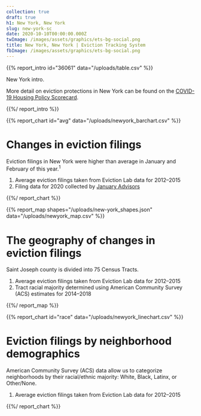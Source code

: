 ```yaml
---
collection: true
draft: true
h1: New York, New York
slug: new-york-sc
date: 2020-10-10T00:00:00.000Z
twImage: /images/assets/graphics/ets-bg-social.png
title: New York, New York | Eviction Tracking System
fbImage: /images/assets/graphics/ets-bg-social.png
---
```


{{% report_intro id="36061" data="/uploads/table.csv" %}}



New York intro.

More detail on eviction protections in New York can be found on the [COVID-19 Housing Policy Scorecard](https://evictionlab.org/covid-policy-scorecard/ny/).



{{%/ report_intro %}}



{{% report_chart id="avg" data="/uploads/newyork_barchart.csv" %}}



# Changes in eviction filings

Eviction filings in New York were higher than average in January and February of this year.<sup>1</sup>

1. Average eviction filings taken from Eviction Lab data for 2012–2015
2. Filing data for 2020 collected by [January Advisors](https://www.januaryadvisors.com/)



{{%/ report_chart %}}



{{% report_map shapes="/uploads/new-york_shapes.json" data="/uploads/newyork_map.csv" %}}



# The geography of changes in eviction filings

Saint Joseph county is divided into 75 Census Tracts.

1. Average eviction filings taken from Eviction Lab data for 2012–2015
2. Tract racial majority determined using American Community Survey (ACS) estimates for 2014–2018



{{%/ report_map %}}



{{% report_chart id="race" data="/uploads/newyork_linechart.csv" %}}



# Eviction filings by neighborhood demographics

American Community Survey (ACS) data allow us to categorize neighborhoods by their racial/ethnic majority: White, Black, Latinx, or Other/None.

1. Average eviction filings taken from Eviction Lab data for 2012–2015



{{%/ report_chart %}}